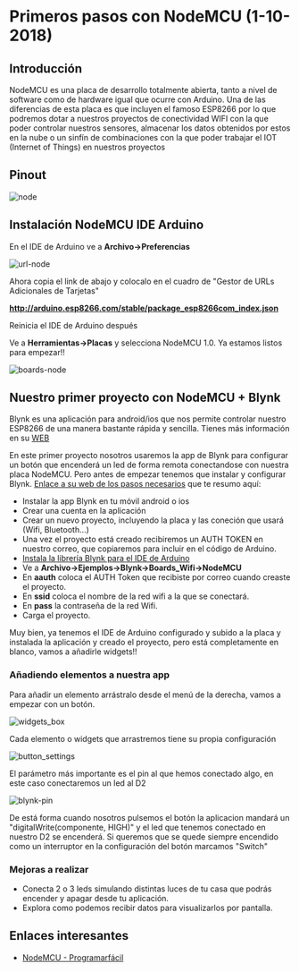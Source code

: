 # Primeros pasos con NodeMCU (1-10-2018) #

## Introducción ##

NodeMCU es una placa de desarrollo totalmente abierta, tanto a nivel de software como de hardware igual que ocurre con Arduino. Una de las diferencias de esta placa es que incluyen el famoso ESP8266 por lo que podremos dotar a nuestros proyectos de conectividad WIFI con la que poder controlar nuestros sensores, almacenar los datos obtenidos por estos en la nube o un sinfín de combinaciones con la que poder trabajar el IOT (Internet of Things) en nuestros proyectos

## Pinout ##

![node](../../images/node-pinout.png)

## Instalación NodeMCU IDE Arduino ##

En el IDE de Arduino ve a **Archivo->Preferencias**

![url-node](../../images/url-node.jpg)

Ahora copia el link de abajo y colocalo en el cuadro de "Gestor de URLs Adicionales de Tarjetas"

**http://arduino.esp8266.com/stable/package_esp8266com_index.json**

Reinicia el IDE de Arduino después

Ve a **Herramientas->Placas** y selecciona NodeMCU 1.0. Ya estamos listos para empezar!!

![boards-node](../../images/boards-node.jpg)

## Nuestro primer proyecto con NodeMCU + Blynk ##

Blynk es una aplicación para android/ios que nos permite controlar nuestro ESP8266 de una manera bastante rápida y sencilla. Tienes más información en su [WEB](https://www.blynk.cc/)

En este primer proyecto nosotros usaremos la app de Blynk para configurar un botón que encenderá un led de forma remota conectandose con nuestra placa NodeMCU. Pero antes de empezar tenemos que instalar y configurar Blynk. [Enlace a su web de los pasos necesarios](https://www.blynk.cc/getting-started/) que te resumo aquí:
* Instalar la app Blynk en tu móvil android o ios
* Crear una cuenta en la aplicación
* Crear un nuevo proyecto, incluyendo la placa y las coneción que usará (Wifi, Bluetooth...)
* Una vez el proyecto está creado recibiremos un AUTH TOKEN en nuestro correo, que copiaremos para incluir en el código de Arduino.
* [Instala la librería Blynk para el IDE de Arduino](https://github.com/blynkkk/blynk-library/releases/tag/v0.5.4)
* Ve a **Archivo->Ejemplos->Blynk->Boards_Wifi->NodeMCU**
* En **aauth** coloca el AUTH Token que recibiste por correo cuando creaste el proyecto.
* En **ssid** coloca el nombre de la red wifi a la que se conectará.
* En **pass** la contraseña de la red Wifi.
* Carga el proyecto.

Muy bien, ya tenemos el IDE de Arduino configurado y subido a la placa y instalada la aplicación y creado el proyecto, pero está completamente en blanco, vamos a añadirle widgets!!

### Añadiendo elementos a nuestra app ###

Para añadir un elemento arrástralo desde el menú de la derecha, vamos a empezar con un botón.

![widgets_box](../../images/widgets_box.png)

Cada elemento o widgets que arrastremos tiene su propia configuración

![button_settings](../../images/button_settings.png)

El parámetro más importante es el pin al que hemos conectado algo, en este caso conectaremos un led al D2

![blynk-pin](../../images/blynk-pin.png)

De está forma cuando nosotros pulsemos el botón la aplicacion mandará un "digitalWrite(componente, HIGH)" y el led que tenemos conectado en nuestro D2 se encenderá. Si queremos que se quede siempre encendido como un interruptor en la configuración del botón marcamos "Switch"

### Mejoras a realizar ###
* Conecta 2 o 3 leds simulando distintas luces de tu casa que podrás encender y apagar desde tu aplicación.
* Explora como podemos recibir datos para visualizarlos por pantalla.



## Enlaces interesantes ##

* [NodeMCU - Programarfácil](tps://programarfacil.com/podcast/nodemcu-tutorial-paso-a-paso/)
